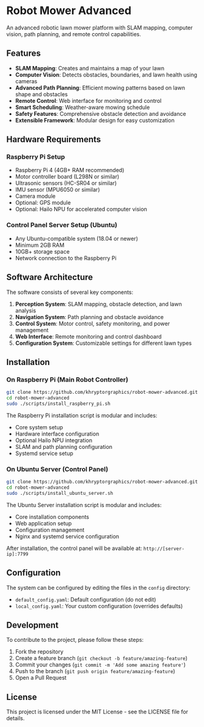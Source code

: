 # Robot Mower Advanced

An advanced robotic lawn mower platform with SLAM mapping, computer vision, path planning, and remote control capabilities.

## Features

- **SLAM Mapping**: Creates and maintains a map of your lawn
- **Computer Vision**: Detects obstacles, boundaries, and lawn health using cameras
- **Advanced Path Planning**: Efficient mowing patterns based on lawn shape and obstacles
- **Remote Control**: Web interface for monitoring and control
- **Smart Scheduling**: Weather-aware mowing schedule
- **Safety Features**: Comprehensive obstacle detection and avoidance
- **Extensible Framework**: Modular design for easy customization

## Hardware Requirements

### Raspberry Pi Setup

- Raspberry Pi 4 (4GB+ RAM recommended)
- Motor controller board (L298N or similar)
- Ultrasonic sensors (HC-SR04 or similar)
- IMU sensor (MPU6050 or similar)
- Camera module
- Optional: GPS module
- Optional: Hailo NPU for accelerated computer vision

### Control Panel Server Setup (Ubuntu)

- Any Ubuntu-compatible system (18.04 or newer)
- Minimum 2GB RAM
- 10GB+ storage space
- Network connection to the Raspberry Pi

## Software Architecture

The software consists of several key components:

1. **Perception System**: SLAM mapping, obstacle detection, and lawn analysis
2. **Navigation System**: Path planning and obstacle avoidance
3. **Control System**: Motor control, safety monitoring, and power management
4. **Web Interface**: Remote monitoring and control dashboard
5. **Configuration System**: Customizable settings for different lawn types

## Installation

### On Raspberry Pi (Main Robot Controller)

```bash
git clone https://github.com/khryptorgraphics/robot-mower-advanced.git
cd robot-mower-advanced
sudo ./scripts/install_raspberry_pi.sh
```

The Raspberry Pi installation script is modular and includes:

- Core system setup
- Hardware interface configuration
- Optional Hailo NPU integration
- SLAM and path planning configuration
- Systemd service setup

### On Ubuntu Server (Control Panel)

```bash
git clone https://github.com/khryptorgraphics/robot-mower-advanced.git
cd robot-mower-advanced
sudo ./scripts/install_ubuntu_server.sh
```

The Ubuntu Server installation script is modular and includes:

- Core installation components 
- Web application setup
- Configuration management
- Nginx and systemd service configuration

After installation, the control panel will be available at: `http://[server-ip]:7799`

## Configuration

The system can be configured by editing the files in the `config` directory:

- `default_config.yaml`: Default configuration (do not edit)
- `local_config.yaml`: Your custom configuration (overrides defaults)

## Development

To contribute to the project, please follow these steps:

1. Fork the repository
2. Create a feature branch (`git checkout -b feature/amazing-feature`)
3. Commit your changes (`git commit -m 'Add some amazing feature'`)
4. Push to the branch (`git push origin feature/amazing-feature`)
5. Open a Pull Request

## License

This project is licensed under the MIT License - see the LICENSE file for details.
